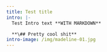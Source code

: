 ```yaml
---
title: Test title
intro: |-
  Test Intro text **WITH MARKDOWN**

  **\## Pretty cool shit**
intro-image: /img/madeline-01.jpg
---
```

